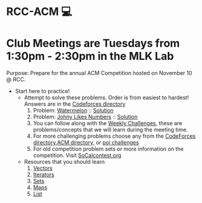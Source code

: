 # RCC-ACM :computer:
# Club Meetings are Tuesdays from 1:30pm - 2:30pm in the MLK Lab
Purpose: Prepare for the annual ACM Competition hosted on November 10 @ RCC. 
* Start here to practice! 
  - Attempt to solve these problems. Order is from easiest to hardest! Answers are in the [Codeforces directory](https://github.com/espinozahector/RCC-ACM/tree/master/CodeForces)
    1. Problem: [Watermelon](http://codeforces.com/problemset/problem/4/A) ::  [Solution](https://github.com/espinozahector/RCC-ACM/tree/master/CodeForces/Watermelon)
    2. Problem: [Johny Likes Numbers](http://codeforces.com/problemset/problem/678/A) ::  [Solution](https://github.com/espinozahector/RCC-ACM/blob/master/CodeForces/Johny%20Likes%20Numbers/main.cpp)
    3. You can follow along with the [Weekly Challenges](https://github.com/espinozahector/RCC-ACM/tree/master/Weekly%20Challenges), these are problems/concepts that we will learn during the meeting time.
    6. For more challenging problems choose any from the [CodeForces directory](https://github.com/espinozahector/RCC-ACM/tree/master/CodeForces),[ACM directory](https://github.com/espinozahector/RCC-ACM/tree/master/ACM), or [poj challenges](https://github.com/espinozahector/RCC-ACM/tree/master/poj%20challenges)
    7. For old competition problem sets or more information on the competition. Visit [SoCalcontest.org](http://socalcontest.org/current/index.shtml)
  - Resources that you should learn
    1. [Vectors](http://www.learncpp.com/cpp-tutorial/7-10-stdvector-capacity-and-stack-behavior/)
    2. [Iterators](https://www.cprogramming.com/tutorial/stl/iterators.html)
    3. [Sets](http://thispointer.com/stdset-tutorial-part-1-set-usage-details-with-default-sorting-criteria/)
    4. [Maps](http://thispointer.com/stdmap-tutorial-part-1-usage-detail-with-examples/)
    5. [List](https://www.cprogramming.com/tutorial/stl/stllist.html)
    
